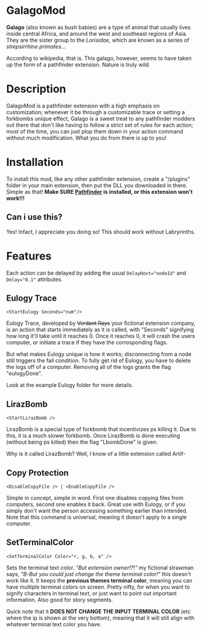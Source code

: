 # GalagoMod

**Galago** (also known as bush babies) are a type of animal that usually lives inside central Africa, and around the west and southeast regions of Asia. They are the sister group to the *Lorisidae,* which are known as a series of *strepsirrhine primates*... 

According to wikipedia, that is. This galago, however, seems to have taken up the form of a pathfinder extension. Nature is truly wild.


# Description
GalagoMod is a pathfinder extension with a high emphasis on customization; whenever it be through a customizable trace or setting a forkbombs unique effect, Galago is a sweet treat to any pathfinder modders out there that don't like having to follow a strict set of rules for each action; most of the time, you can just plop them down in your action command without much modification. What you do from there is up to you!


# Installation
To install this mod, like any other pathfinder extension, create a "/plugins" folder in your main extension, then put the DLL you downloaded in there. Simple as that! **Make SURE [Pathfinder](https://github.com/Arkhist/Hacknet-Pathfinder) is installed, or this extension won't work!!!**


## Can i use this?
Yes! Infact, I appreciate you doing so! This should work without Labryrinths.



# Features

Each action can be delayed by adding the usual `DelayHost="nodeId"` and `Delay="0.1"` attributes.


## Eulogy Trace

`<StartEulogy Seconds="num"/>`

Eulogy Trace, developed by ~~Verdant Rays~~ your fictional extension company, is an action that  starts immediately as it is called, with "Seconds" signifying how long it'll take until it reaches 0. Once it reaches 0, it will crash the users computer, or initiate a trace if they have the corrosponding flags.

But what makes Eulogy unique is how it works; disconnecting from a node still triggers the fail condition. To fully get rid of Eulogy, you have to delete the logs off of a computer. Removing all of the logs grants the flag "eulogyDone".

Look at the example Eulogy folder for more details.

## LirazBomb
`<StartLirazBomb />`

LirazBomb is a special type of forkbomb that incentivizes ps killing it. Due to this, it is a much slower forkbomb. Once LirazBomb is done executing (without being ps killed) then the flag "LbombDone" is given.

Why is it called LirazBomb? Well, I know of a little extension called Artif-

## Copy Protection
`<DisableCopyFile /> |
<EnableCopyFile />`

Simple in concept, simple in word. First one disables copying files from computers, second one enables it back. Great use with Eulogy, or if you simply don't want the person accessing something earlier than intended. Note that this command is universal, meaning it doesn't apply to a single computer.

## SetTerminalColor

`<SetTerminalColor Color="r, g, b, a" />`

Sets the terminal text color. *"But extension owner!?!"* my fictional strawman says, *"B-But you could just change the theme terminal color!"* this doesn't work like it. It keeps the **previous themes terminal color**, meaning you can have multiple terminal colors on screen. Pretty nifty, for when you want to signify characters in terminal text, or just want to point out important information. Also good for story segments.

Quick note that it **DOES NOT CHANGE THE INPUT TERMINAL COLOR** (etc where the ip is shown at the very bottom), meaning that it will still align with whatever terminal text color you have. 
